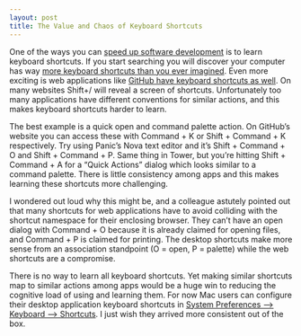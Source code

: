 ```yaml
---
layout: post
title: The Value and Chaos of Keyboard Shortcuts
---
```

One of the ways you can [speed up software development](https://www.zagaja.com/2019/11/speed-up-software-development/) is to learn keyboard shortcuts. If you start searching you will discover your computer has way [more keyboard shortcuts than you ever imagined](https://support.apple.com/en-us/HT201236). Even more exciting is web applications like [GitHub have keyboard shortcuts as well](https://docs.github.com/en/get-started/using-github/keyboard-shortcuts). On many websites Shift+/ will reveal a screen of shortcuts. Unfortunately too many applications have different conventions for similar actions, and this makes keyboard shortcuts harder to learn.

The best example is a quick open and command palette action. On GitHub’s website you can access these with Command + K or Shift + Command + K respectively. Try using Panic’s Nova text editor and it’s Shift + Command + O and Shift + Command + P. Same thing in Tower, but you’re hitting Shift + Command + A for a “Quick Actions” dialog which looks similar to a command palette. There is little consistency among apps and this makes learning these shortcuts more challenging.

I wondered out loud why this might be, and a colleague astutely pointed out that many shortcuts for web applications have to avoid colliding with the shortcut namespace for their enclosing browser. They can’t have an open dialog with Command + O because it is already claimed for opening files, and Command + P is claimed for printing. The desktop shortcuts make more sense from an association standpoint (O = open, P = palette) while the web shortcuts are a compromise.

There is no way to learn all keyboard shortcuts. Yet making similar shortcuts map to similar actions among apps would be a huge win to reducing the cognitive load of using and learning them. For now Mac users can configure their desktop application keyboard shortcuts in [System Preferences —> Keyboard —> Shortcuts](https://support.apple.com/guide/mac-help/create-keyboard-shortcuts-for-apps-mchlp2271/mac). I just wish they arrived more consistent out of the box. 